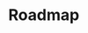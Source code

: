 # Roadmap

<figure><img src="../.gitbook/assets/20250603-193707.png" alt=""><figcaption></figcaption></figure>
